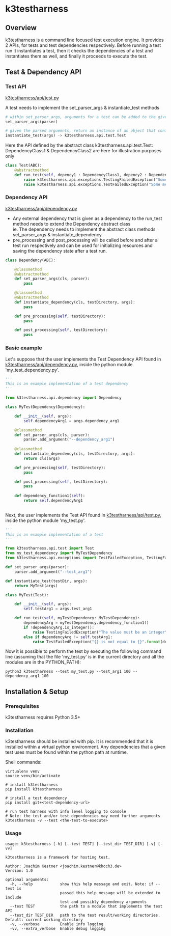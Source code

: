 # k3testharness

## Overview
k3testharness is a command line focused test execution engine. It provides 2 APIs, for tests and test dependencies respectively. Before running a test run it instantiates a test, then it checks the dependencies of a test and instantiates them as well, and finally it proceeds to execute the test.


## Test & Dependency API

### Test API
[k3testharness/api/test.py](k3testharness/api/test.py)

A test needs to implement the set_parser_args & instantiate_test methods

```python
# within set_parser_args, arguments for a test can be added to the given argparse parser
set_parser_args(parser)

# given the parsed arguemnts, return an instance of an object that conforms to the abstract api of the k3testharness.api.test.Test class
instantiate_test(args) -> k3testharness.api.test.Test
```

Here the API defined by the abstract class k3testharness.api.test.Test:  
DependencyClass1 & DependencyClass2 are here for illustration purposes only

```python
class Test(ABC):
    @abstractmethod
    def run_test(self, depency1 : DependencyClass1, depency2 : DependencyClass2):
        raise k3testharness.api.exceptions.TestingFailedException("Some message") #If there is a testing error
        raise k3testharness.api.exceptions.TestFailedException("Some message") #If the test fails
```

### Dependency API
 
[k3testharness/api/dependency.py](k3testharness/api/dependency.py)
 
* Any external dependency that is given as a dependency to the run_test method needs to extend the Dependency abstract class  
ie. The dependency needs to implement the abstract class methods set_parser_args & instantiate_dependency.
* pre_processing and post_processing will be called before and after a test run respectively and can be used for initializing resources and saving the dependency state after a test run.

```python
class Dependency(ABC):

    @classmethod
    @abstractmethod
    def set_parser_args(cls, parser):
        pass

    @classmethod
    @abstractmethod
    def instantiate_dependency(cls, testDirectory, args):
        pass

    def pre_processing(self, testDirectory):
        pass

    def post_processing(self, testDirectory):
        pass

```

### Basic example

Let's suppose that the user implements the Test Dependency API found in [k3testharness/api/dependency.py](k3testharness/api/dependency.py), inside the python module 'my_test_dependency.py'.


```python
'''
This is an example implementation of a test dependency
'''

from k3testharness.api.dependency import Dependency

class MyTestDependency(Dependency):

    def __init__(self, args):
        self.dependencyArg1 = args.dependency_arg1

    @classmethod
    def set_parser_args(cls, parser):
        parser.add_argument("--dependency_arg1")
    
    @classmethod
    def instantiate_dependency(cls, testDirectory, args):
        return cls(args)

    def pre_processing(self, testDirectory):
        pass

    def post_processing(self, testDirectory):
        pass
    
    def dependency_function1(self):
        return self.dependencyArg1
        
```
Next, the user implements the Test API found in [k3testharness/api/test.py](k3testharness/api/test.py), inside the python module 'my_test.py'.

```python
'''
This is an example implementation of a test
'''

from k3testharness.api.test import Test
from my_test_dependency import MyTestDependency
from k3testharness.api.exceptions import TestFailedException, TestingFailedException

def set_parser_args(parser):
    parser.add_argument("--test_arg1")

def instantiate_test(testDir, args):
    return MyTest(args)

class MyTest(Test):

    def __init__(self, args):
        self.testArg1 = args.test_arg1

    def run_test(self, myTestDependency: MyTestDependency):
        dependencyArg = myTestDependency.dependency_function1()
        if !dependencyArg.is_integer():
            raise TestingFailedException("The value must be an integer")
        else if dependencyArg != self.testArg1:
            raise TestFailedException("{} is not equal to {}".format(dependencyArg, self.testArg1)) 
```

Now it is possible to perform the test by executing the following command line (assuming that the file 'my_test.py' is in the current directory and all the modules are in the PYTHON_PATH):

```
python3 k3testharness --test my_test.py --test_arg1 100 --dependency_arg1 100
```

## Installation & Setup

### Prerequisites

k3testharness requires Python 3.5+


### Installation

k3testharness should be installed with pip. It is recommended that it is installed within a virtual python environment. Any dependencies that a given test uses must be found within the python path at runtime.

Shell commands:

```
virtualenv venv
source venv/bin/activate

# install k3testharness
pip install k3testharness

# install a test dependency
pip install git+<test-dependency-url>

# run test harness with info level logging to console
# Note: the test and/or test dependencies may need further arguments
k3testharness -v --test <the-test-to-execute>
```


### Usage

```
usage: k3testharness [-h] [--test TEST] [--test_dir TEST_DIR] [-v] [-vv]

k3testharness is a framework for hosting test.

Author: Joachim Kestner <joachim.kestner@khoch3.de>
Version: 1.0

optional arguments:
  -h, --help            show this help message and exit. Note: if --test is
                        passed this help message will be extended to include
                        test and possibly dependency arguments
  --test TEST           the path to a module that implements the test API
  --test_dir TEST_DIR   path to the test result/working directories. Default: current working directory
  -v, --verbose         Enable info logging
  -vv, --extra_verbose  Enable debug logging
```